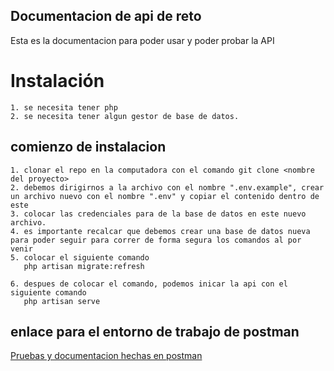 ## Documentacion de api de reto 
Esta es la documentacion para poder usar y poder probar la API 

# Instalación
    1. se necesita tener php
    2. se necesita tener algun gestor de base de datos.
## comienzo de instalacion
    1. clonar el repo en la computadora con el comando git clone <nombre del proyecto>
    2. debemos dirigirnos a la archivo con el nombre ".env.example", crear un archivo nuevo con el nombre ".env" y copiar el contenido dentro de este
    3. colocar las credenciales para de la base de datos en este nuevo archivo.
    4. es importante recalcar que debemos crear una base de datos nueva para poder seguir para correr de forma segura los comandos al por venir
    5. colocar el siguiente comando
       php artisan migrate:refresh

    6. despues de colocar el comando, podemos inicar la api con el siguiente comando
       php artisan serve

## enlace para el entorno de trabajo de postman
  
[Pruebas y documentacion hechas en postman](https://elements.getpostman.com/redirect?entityId=16739836-a175fcb3-f9d0-450b-975b-f3d953b234b3&entityType=collection)
